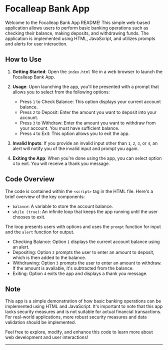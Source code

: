 # Focalleap Bank App

Welcome to the Focalleap Bank App README! This simple web-based application allows users to perform basic banking operations such as checking their balance, making deposits, and withdrawing funds. The application is implemented using HTML, JavaScript, and utilizes prompts and alerts for user interaction.

## How to Use

1. **Getting Started**: Open the `index.html` file in a web browser to launch the Focalleap Bank App.

2. **Usage**: Upon launching the app, you'll be presented with a prompt that allows you to select from the following options:

   - Press `1` to Check Balance: This option displays your current account balance.
   - Press `2` to Deposit: Enter the amount you want to deposit into your account.
   - Press `3` to Withdraw: Enter the amount you want to withdraw from your account. You must have sufficient balance.
   - Press `4` to Exit: This option allows you to exit the app.

3. **Invalid Inputs**: If you provide an invalid input other than `1`, `2`, `3`, or `4`, an alert will notify you of the invalid input and prompt you again.

4. **Exiting the App**: When you're done using the app, you can select option `4` to exit. You will receive a thank you message.

## Code Overview

The code is contained within the `<script>` tag in the HTML file. Here's a brief overview of the key components:

- `balance`: A variable to store the account balance.
- `while (true)`: An infinite loop that keeps the app running until the user chooses to exit.

The loop presents users with options and uses the `prompt` function for input and the `alert` function for output.

- Checking Balance: Option `1` displays the current account balance using an alert.
- Depositing: Option `2` prompts the user to enter an amount to deposit, which is then added to the balance.
- Withdrawing: Option `3` prompts the user to enter an amount to withdraw. If the amount is available, it's subtracted from the balance.
- Exiting: Option `4` exits the app and displays a thank you message.

## Note

This app is a simple demonstration of how basic banking operations can be implemented using HTML and JavaScript. It's important to note that this app lacks security measures and is not suitable for actual financial transactions. For real-world applications, more robust security measures and data validation should be implemented.

Feel free to explore, modify, and enhance this code to learn more about web development and user interactions!

---
